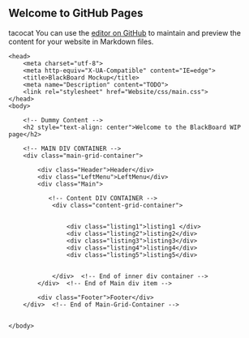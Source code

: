 ## Welcome to GitHub Pages
tacocat
You can use the [editor on GitHub](https://github.com/NarrowCoconut/SameHomeHacks2020/edit/master/README.md) to maintain and preview the content for your website in Markdown files.

<html>
    
    <head>
        <meta charset="utf-8">
        <meta http-equiv="X-UA-Compatible" content="IE=edge">
        <title>BlackBoard Mockup</title>
        <meta name="Description" content="TODO">
        <link rel="stylesheet" href="Website/css/main.css"> 
    </head>
    <body>
        
        <!-- Dummy Content -->
        <h2 style="text-align: center">Welcome to the BlackBoard WIP page</h2>
        
        <!-- MAIN DIV CONTAINER -->
        <div class="main-grid-container">
            
            <div class="Header">Header</div>
            <div class="LeftMenu">LeftMenu</div>
            <div class="Main">
                
               <!-- Content DIV CONTAINER --> 
                <div class="content-grid-container"> 
                    
                    
                    <div class="listing1">listing1 </div>
                    <div class="listing2">listing2</div>
                    <div class="listing3">listing3</div>
                    <div class="listing4">listing4</div>
                    <div class="listing5">listing5</div>
                
                
                </div>  <!-- End of inner div container -->
            </div>  <!-- End of Main div item -->
            
            <div class="Footer">Footer</div>
        </div>  <!-- End of Main-Grid-Container -->
    
        
    </body>
</html>
